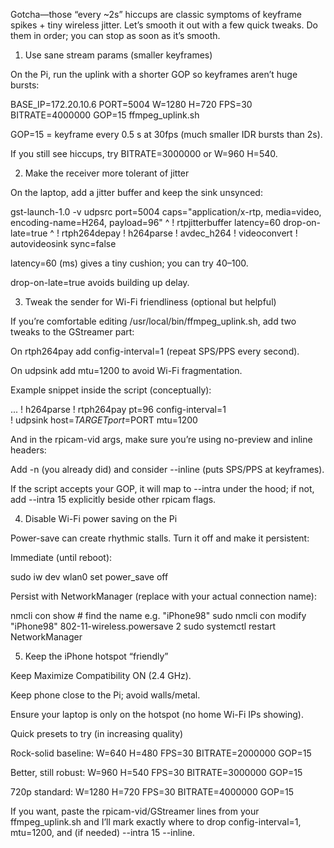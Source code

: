 Gotcha—those “every ~2s” hiccups are classic symptoms of keyframe spikes + tiny wireless jitter. Let’s smooth it out with a few quick tweaks. Do them in order; you can stop as soon as it’s smooth.

1) Use sane stream params (smaller keyframes)

On the Pi, run the uplink with a shorter GOP so keyframes aren’t huge bursts:

BASE_IP=172.20.10.6 PORT=5004 W=1280 H=720 FPS=30 BITRATE=4000000 GOP=15 ffmpeg_uplink.sh


GOP=15 = keyframe every 0.5 s at 30fps (much smaller IDR bursts than 2s).

If you still see hiccups, try BITRATE=3000000 or W=960 H=540.

2) Make the receiver more tolerant of jitter

On the laptop, add a jitter buffer and keep the sink unsynced:

gst-launch-1.0 -v udpsrc port=5004 caps="application/x-rtp, media=video, encoding-name=H264, payload=96" ^
  ! rtpjitterbuffer latency=60 drop-on-late=true ^
  ! rtph264depay ! h264parse ! avdec_h264 ! videoconvert ! autovideosink sync=false


latency=60 (ms) gives a tiny cushion; you can try 40–100.

drop-on-late=true avoids building up delay.

3) Tweak the sender for Wi-Fi friendliness (optional but helpful)

If you’re comfortable editing /usr/local/bin/ffmpeg_uplink.sh, add two tweaks to the GStreamer part:

On rtph264pay add config-interval=1 (repeat SPS/PPS every second).

On udpsink add mtu=1200 to avoid Wi-Fi fragmentation.

Example snippet inside the script (conceptually):

... ! h264parse ! rtph264pay pt=96 config-interval=1 \
! udpsink host=$TARGET port=$PORT mtu=1200


And in the rpicam-vid args, make sure you’re using no-preview and inline headers:

Add -n (you already did) and consider --inline (puts SPS/PPS at keyframes).

If the script accepts your GOP, it will map to --intra <GOP> under the hood; if not, add --intra 15 explicitly beside other rpicam flags.

4) Disable Wi-Fi power saving on the Pi

Power-save can create rhythmic stalls. Turn it off and make it persistent:

Immediate (until reboot):

sudo iw dev wlan0 set power_save off


Persist with NetworkManager (replace with your actual connection name):

nmcli con show            # find the name e.g. "iPhone98"
sudo nmcli con modify "iPhone98" 802-11-wireless.powersave 2
sudo systemctl restart NetworkManager

5) Keep the iPhone hotspot “friendly”

Keep Maximize Compatibility ON (2.4 GHz).

Keep phone close to the Pi; avoid walls/metal.

Ensure your laptop is only on the hotspot (no home Wi-Fi IPs showing).

Quick presets to try (in increasing quality)

Rock-solid baseline:
W=640 H=480 FPS=30 BITRATE=2000000 GOP=15

Better, still robust:
W=960 H=540 FPS=30 BITRATE=3000000 GOP=15

720p standard:
W=1280 H=720 FPS=30 BITRATE=4000000 GOP=15

If you want, paste the rpicam-vid/GStreamer lines from your ffmpeg_uplink.sh and I’ll mark exactly where to drop config-interval=1, mtu=1200, and (if needed) --intra 15 --inline.